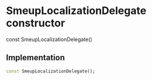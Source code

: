 


# SmeupLocalizationDelegate constructor






const
SmeupLocalizationDelegate()





## Implementation

```dart
const SmeupLocalizationDelegate();
```







